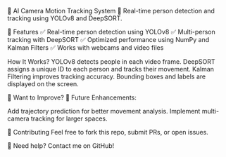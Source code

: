 📌 AI Camera Motion Tracking System
🚀 Real-time person detection and tracking using YOLOv8 and DeepSORT.

🚀 Features
✅ Real-time person detection using YOLOv8
✅ Multi-person tracking with DeepSORT
✅ Optimized performance using NumPy and Kalman Filters
✅ Works with webcams and video files

 How It Works?
YOLOv8 detects people in each video frame.
DeepSORT assigns a unique ID to each person and tracks their movement.
Kalman Filtering improves tracking accuracy.
Bounding boxes and labels are displayed on the screen.


🔹 Want to Improve?
🚀 Future Enhancements:

Add trajectory prediction for better movement analysis.
Implement multi-camera tracking for larger spaces.

🤝 Contributing
Feel free to fork this repo, submit PRs, or open issues.

📧 Need help? Contact me on GitHub!

